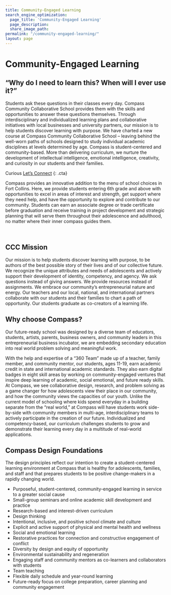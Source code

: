 ```yaml
---
title: Community-Engaged Learning
search_engine_optimization:
  page_title: 'Community-Engaged Learning'
  page_description:
  share_image_path:
permalink: "/community-engaged-learning/"
layout: page
---
```


# Community-Engaged Learning

## “Why do I need to learn this? When will I ever use it?”

Students ask these questions in their classes every day. Compass Community Collaborative School provides them with the skills and opportunities to answer these questions themselves. Through interdisciplinary and individualized learning plans and collaborative initiatives with local businesses and university partners, our mission is to help students discover learning with purpose. We have charted a new course at Compass Community Collaborative School – leaving behind the well-worn paths of schools designed to study individual academic disciplines at levels determined by age. Compass is student-centered and community-based. More than delivering curriculum, we nurture the development of intellectual intelligence, emotional intelligence, creativity, and curiosity in our students and their families.

Curious [Let’s Connect](/contact-us/)
{: .cta}

<div>Compass provides an innovative addition to the menu of school choices in Fort Collins. Here, we provide students entering 6th grade and above with opportunities to excel in areas of interest and strength, get support where they need help, and have the opportunity to explore and contribute to our community. Students can earn an associate degree or trade certificate before graduation and receive training in project development and strategic planning that will serve them throughout their adolescence and adulthood, no matter where their inner compass guides them.</div>

&nbsp;

## CCC Mission

Our mission is to help students discover learning with purpose, to be authors of the best possible story of their lives and of our collective future. We recognize the unique attributes and needs of adolescents and actively support their development of identity, competency, and agency. We ask questions instead of giving answers. We provide resources instead of assignments. We embrace our community’s entrepreneurial nature and energy. Our teachers and our local, national, and international partners collaborate with our students and their families to chart a path of opportunity. Our students graduate as co-creators of a learning life.

## Why choose Compass?

Our future-ready school was designed by a diverse team of educators, students, artists, parents, business owners, and community leaders in this entrepreneurial business incubator, we are embedding secondary education into real world problem solving and meaningful work.

With the help and expertise of a “360 Team” made up of a teacher, family member, and community mentor, our students, ages 11-19, earn academic credit in state and international academic standards. They also earn digital badges in eight skill areas by working on community-engaged ventures that inspire deep learning of academic, social emotional, and future ready skills. At Compass, we see collaborative design, research, and problem solving as a game changer for how adolescents view their place in our community, and how the community views the capacities of our youth. Unlike the current model of schooling where kids spend everyday in a building separate from the “real world,” at Compass will have students work side-by-side with community members in multi-age, interdisciplinary teams to actively participate in the creation of our future. Individualized and competency-based, our curriculum challenges students to grow and demonstrate their learning every day in a multitude of real-world applications.

## Compass Design Foundations

The design principles reflect our intention to create a student-centered learning environment at Compass that is healthy for adolescents, families, and staff and that prepares students to be positive change-makers in a rapidly changing world.

* Purposeful, student-centered, community-engaged learning in service to a greater social cause
* Small-group seminars and online academic skill development and practice
* Research-based and interest-driven curriculum
* Design thinking
* Intentional, inclusive, and positive school climate and culture
* Explicit and active support of physical and mental health and wellness
* Social and emotional learning
* Restorative practices for connection and constructive engagement of conflict
* Diversity by design and equity of opportunity
* Environmental sustainability and regeneration
* Engaging staff and community mentors as co-learners and collaborators with students
* Team teaching
* Flexible daily schedule and year-round learning
* Future-ready focus on college preparation, career planning and community engagement

